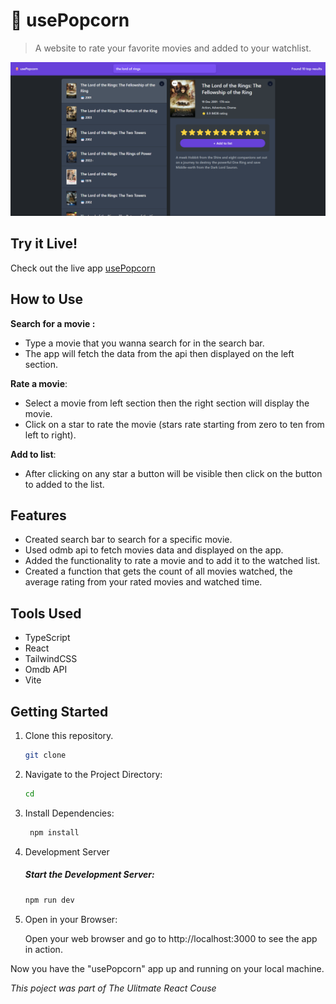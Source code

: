 # 🍿 usePopcorn

> A website to rate your favorite movies and added to your watchlist.

<img src='./public/usePopcorn-preview.png'></img>

## Try it Live!

Check out the live app [usePopcorn]()

## How to Use

**Search for a movie :**

-   Type a movie that you wanna search for in the search bar.
-   The app will fetch the data from the api then displayed on the left section.

**Rate a movie**:

-   Select a movie from left section then the right section will display the movie.
-   Click on a star to rate the movie (stars rate starting from zero to ten from left to right).

**Add to list**:

-   After clicking on any star a button will be visible then click on the button to added to the list.

## Features

-   Created search bar to search for a specific movie.
-   Used odmb api to fetch movies data and displayed on the app.
-   Added the functionality to rate a movie and to add it to the watched list.
-   Created a function that gets the count of all movies watched, the average rating from your rated movies and watched time.

## Tools Used

-   TypeScript
-   React
-   TailwindCSS
-   Omdb API
-   Vite

## Getting Started

1. Clone this repository.

    ```bash
    git clone
    ```

2. Navigate to the Project Directory:
    ```bash
    cd
    ```
3. Install Dependencies:

    ```bash
     npm install
    ```

4. Development Server

    ##### Start the Development Server:

    ```bash
    npm run dev
    ```

5. Open in your Browser:

    Open your web browser and go to http://localhost:3000 to see the app in action.

Now you have the "usePopcorn" app up and running on your local machine.

_This poject was part of The Ulitmate React Couse_
